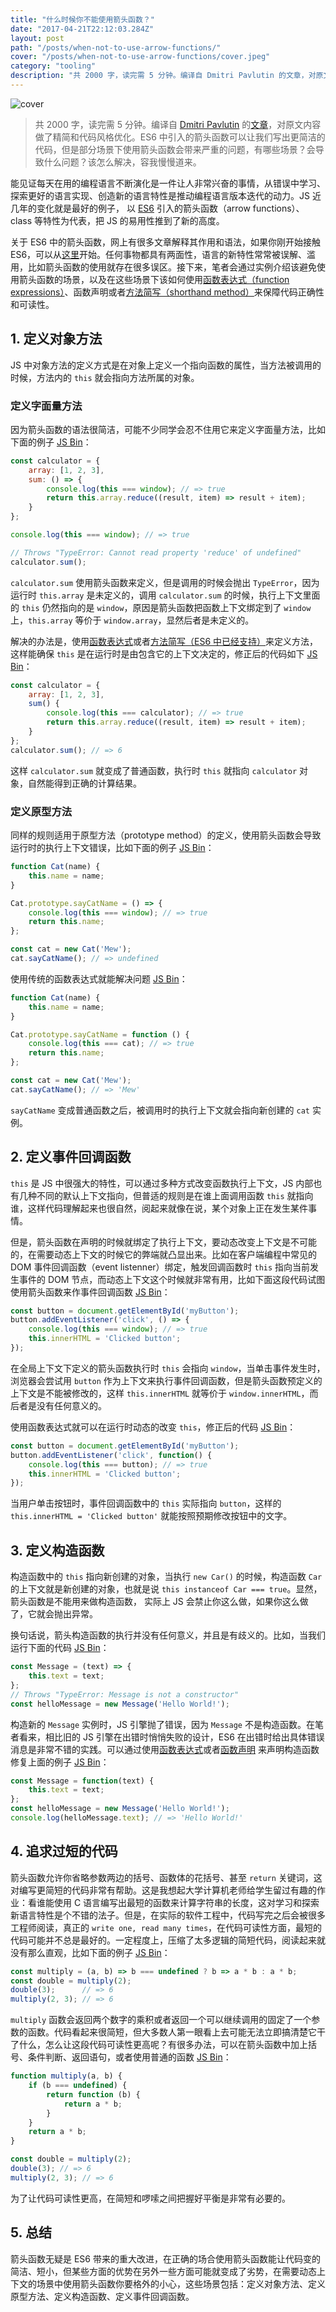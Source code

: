 ```yaml
---
title: "什么时候你不能使用箭头函数？"
date: "2017-04-21T22:12:03.284Z"
layout: post
path: "/posts/when-not-to-use-arrow-functions/"
cover: "/posts/when-not-to-use-arrow-functions/cover.jpeg"
category: "tooling"
description: "共 2000 字，读完需 5 分钟。编译自 Dmitri Pavlutin 的文章，对原文内容做了精简和代码风格优化。ES6 中引入的箭头函数可以让我们写出更简洁的代码，但是部分场景下使用箭头函数会带来严重的问题，有哪些场景？会导致什么问题？该怎么解决，容我慢慢道来。"
---
```


![cover](./cover.jpeg)

> 共 2000 字，读完需 5 分钟。编译自 [Dmitri Pavlutin][0] 的[文章][20]，对原文内容做了精简和代码风格优化。ES6 中引入的箭头函数可以让我们写出更简洁的代码，但是部分场景下使用箭头函数会带来严重的问题，有哪些场景？会导致什么问题？该怎么解决，容我慢慢道来。

能见证每天在用的编程语言不断演化是一件让人非常兴奋的事情，从错误中学习、探索更好的语言实现、创造新的语言特性是推动编程语言版本迭代的动力。JS 近几年的变化就是最好的例子， 以 [ES6][1] 引入的箭头函数（arrow functions）、class 等特性为代表，把 JS 的易用性推到了新的高度。

关于 ES6 中的箭头函数，网上有很多文章解释其作用和语法，如果你刚开始接触 ES6，可以从[这里][3]开始。任何事物都具有两面性，语言的新特性常常被误解、滥用，比如箭头函数的使用就存在很多误区。接下来，笔者会通过实例介绍该避免使用箭头函数的场景，以及在这些场景下该如何使用[函数表达式（function expressions）][4]、函数声明或者[方法简写（shorthand method）][5]来保障代码正确性和可读性。

## 1. 定义对象方法

JS 中对象方法的定义方式是在对象上定义一个指向函数的属性，当方法被调用的时候，方法内的 `this` 就会指向方法所属的对象。

### 定义字面量方法

因为箭头函数的语法很简洁，可能不少同学会忍不住用它来定义字面量方法，比如下面的例子 [JS Bin][6]：

```javascript
const calculator = {
    array: [1, 2, 3],
    sum: () => {
        console.log(this === window); // => true
        return this.array.reduce((result, item) => result + item);
    }
};

console.log(this === window); // => true

// Throws "TypeError: Cannot read property 'reduce' of undefined"
calculator.sum();
```

`calculator.sum` 使用箭头函数来定义，但是调用的时候会抛出 `TypeError`，因为运行时 `this.array` 是未定义的，调用 `calculator.sum` 的时候，执行上下文里面的 `this` 仍然指向的是 `window`，原因是箭头函数把函数上下文绑定到了 `window` 上，`this.array` 等价于 `window.array`，显然后者是未定义的。

解决的办法是，使用[函数表达式][4]或者[方法简写（ES6 中已经支持）][5]来定义方法，这样能确保 `this` 是在运行时是由包含它的上下文决定的，修正后的代码如下 [JS Bin][7]：

```javascript
const calculator = {
    array: [1, 2, 3],
    sum() {
        console.log(this === calculator); // => true
        return this.array.reduce((result, item) => result + item);
    }
};
calculator.sum(); // => 6
```

这样 `calculator.sum` 就变成了普通函数，执行时 `this` 就指向 `calculator` 对象，自然能得到正确的计算结果。

### 定义原型方法

同样的规则适用于原型方法（prototype method）的定义，使用箭头函数会导致运行时的执行上下文错误，比如下面的例子 [JS Bin][8]：

```javascript
function Cat(name) {
    this.name = name;
}

Cat.prototype.sayCatName = () => {
    console.log(this === window); // => true
    return this.name;
};

const cat = new Cat('Mew');
cat.sayCatName(); // => undefined
```

使用传统的函数表达式就能解决问题 [JS Bin][9]：

```javascript
function Cat(name) {
    this.name = name;
}

Cat.prototype.sayCatName = function () {
    console.log(this === cat); // => true
    return this.name;
};

const cat = new Cat('Mew');
cat.sayCatName(); // => 'Mew'
```

`sayCatName` 变成普通函数之后，被调用时的执行上下文就会指向新创建的 `cat` 实例。

## 2. 定义事件回调函数

`this` 是 JS 中很强大的特性，可以通过多种方式改变函数执行上下文，JS 内部也有几种不同的默认上下文指向，但普适的规则是在谁上面调用函数 `this` 就指向谁，这样代码理解起来也很自然，阅起来就像在说，某个对象上正在发生某件事情。

但是，箭头函数在声明的时候就绑定了执行上下文，要动态改变上下文是不可能的，在需要动态上下文的时候它的弊端就凸显出来。比如在客户端编程中常见的 DOM 事件回调函数（event listenner）绑定，触发回调函数时 `this` 指向当前发生事件的 DOM 节点，而动态上下文这个时候就非常有用，比如下面这段代码试图使用箭头函数来作事件回调函数 [JS Bin][10]：

```javascript
const button = document.getElementById('myButton');
button.addEventListener('click', () => {
    console.log(this === window); // => true
    this.innerHTML = 'Clicked button';
});
```

在全局上下文下定义的箭头函数执行时 `this` 会指向 `window`，当单击事件发生时，浏览器会尝试用 `button` 作为上下文来执行事件回调函数，但是箭头函数预定义的上下文是不能被修改的，这样 `this.innerHTML` 就等价于 `window.innerHTML`，而后者是没有任何意义的。

使用函数表达式就可以在运行时动态的改变 `this`，修正后的代码 [JS Bin][11]：

```javascript
const button = document.getElementById('myButton');
button.addEventListener('click', function() {
    console.log(this === button); // => true
    this.innerHTML = 'Clicked button';
});
```

当用户单击按钮时，事件回调函数中的 `this` 实际指向 `button`，这样的 `this.innerHTML = 'Clicked button'` 就能按照预期修改按钮中的文字。

## 3. 定义构造函数

构造函数中的 `this` 指向新创建的对象，当执行 `new Car()` 的时候，构造函数 `Car` 的上下文就是新创建的对象，也就是说 `this instanceof Car === true`。显然，箭头函数是不能用来做构造函数， 实际上 JS 会禁止你这么做，如果你这么做了，它就会抛出异常。

换句话说，箭头构造函数的执行并没有任何意义，并且是有歧义的。比如，当我们运行下面的代码 [JS Bin][12]：

```javascript
const Message = (text) => {
    this.text = text;
};
// Throws "TypeError: Message is not a constructor"
const helloMessage = new Message('Hello World!');
```

构造新的 `Message` 实例时，JS 引擎抛了错误，因为 `Message` 不是构造函数。在笔者看来，相比旧的 JS 引擎在出错时悄悄失败的设计，ES6 在出错时给出具体错误消息是非常不错的实践。可以通过使用[函数表达式][4]或者[函数声明][13] 来声明构造函数修复上面的例子 [JS Bin][14]：

```javascript
const Message = function(text) {
    this.text = text;
};
const helloMessage = new Message('Hello World!');
console.log(helloMessage.text); // => 'Hello World!'
```

## 4. 追求过短的代码

箭头函数允许你省略参数两边的括号、函数体的花括号、甚至 `return` 关键词，这对编写更简短的代码非常有帮助。这是我想起大学计算机老师给学生留过有趣的作业：看谁能使用 C 语言编写出最短的函数来计算字符串的长度，这对学习和探索新语言特性是个不错的法子。但是，在实际的软件工程中，代码写完之后会被很多工程师阅读，真正的 `write one, read many times`，在代码可读性方面，最短的代码可能并不总是最好的。一定程度上，压缩了太多逻辑的简短代码，阅读起来就没有那么直观，比如下面的例子 [JS Bin][15]：

```javascript
const multiply = (a, b) => b === undefined ? b => a * b : a * b;
const double = multiply(2);
double(3);      // => 6
multiply(2, 3); // => 6
```

`multiply` 函数会返回两个数字的乘积或者返回一个可以继续调用的固定了一个参数的函数。代码看起来很简短，但大多数人第一眼看上去可能无法立即搞清楚它干了什么，怎么让这段代码可读性更高呢？有很多办法，可以在箭头函数中加上括号、条件判断、返回语句，或者使用普通的函数 [JS Bin][16]：

```javascript
function multiply(a, b) {
    if (b === undefined) {
        return function (b) {
            return a * b;
        }
    }
    return a * b;
}

const double = multiply(2);
double(3); // => 6
multiply(2, 3); // => 6
```

为了让代码可读性更高，在简短和啰嗦之间把握好平衡是非常有必要的。

## 5. 总结

箭头函数无疑是 ES6 带来的重大改进，在正确的场合使用箭头函数能让代码变的简洁、短小，但某些方面的优势在另外一些方面可能就变成了劣势，在需要动态上下文的场景中使用箭头函数你要格外的小心，这些场景包括：定义对象方法、定义原型方法、定义构造函数、定义事件回调函数。

[0]: https://rainsoft.io:/author/dmitri-pavlutin/
[1]: http://www.ecma-international.org/ecma-262/6.0/
[2]: https://github.com/lukehoban/es6features#introduction
[3]: https://strongloop.com/strongblog/an-introduction-to-javascript-es6-arrow-functions/
[4]: https://developer.mozilla.org/en/docs/web/JavaScript/Reference/Operators/function
[5]: https://developer.mozilla.org/en-US/docs/Web/JavaScript/Reference/Functions/Method_definitions
[6]: http://jsbin.com/nisalub/1/edit?js,console
[7]: http://jsbin.com/nemorup/2/edit?js,console
[8]: http://jsbin.com/yumira/2/edit?js,console
[9]: http://jsbin.com/betara/3/edit?js,console
[10]: http://jsbin.com/sesoda/2/edit?html,js,console,output
[11]: http://jsbin.com/hafibi/4/edit?html,js,console,output
[12]: http://jsbin.com/dazadiw/2/edit?js,console
[13]: https://developer.mozilla.org/en/docs/Web/JavaScript/Reference/Statements/function
[14]: http://jsbin.com/qogemo/2/edit?js,console
[15]: http://jsbin.com/xumavu/2/edit?js,console
[16]: http://jsbin.com/huhikem/2/edit?js,console
[17]: http://rainsoft.io/gentle-explanation-of-this-in-javascript/
[18]: http://rainsoft.io/javascript-hoisting-in-details/
[19]: http://rainsoft.io/the-legend-of-javascript-equality-operator/
[20]: https://rainsoft.io/when-not-to-use-arrow-functions-in-javascript/
